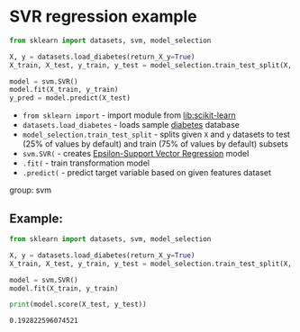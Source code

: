 # SVR regression example

```python
from sklearn import datasets, svm, model_selection

X, y = datasets.load_diabetes(return_X_y=True)
X_train, X_test, y_train, y_test = model_selection.train_test_split(X, y)

model = svm.SVR()
model.fit(X_train, y_train)
y_pred = model.predict(X_test)
```

- `from sklearn import` - import module from [lib:scikit-learn](https://onelinerhub.com/python-scikit-learn/how-to-install-scikit-learn-using-pip)
- `datasets.load_diabetes` - loads sample [diabetes](https://scikit-learn.org/stable/modules/generated/sklearn.datasets.load_diabetes.html) database
- `model_selection.train_test_split` - splits given `X` and `y` datasets to test (25% of values by default) and train (75% of values by default) subsets
- `svm.SVR(` - creates [Epsilon-Support Vector Regression](https://scikit-learn.org/stable/modules/generated/sklearn.svm.SVR.html) model
- `.fit(` - train transformation model
- `.predict(` - predict target variable based on given features dataset

group: svm

## Example: 
```python
from sklearn import datasets, svm, model_selection

X, y = datasets.load_diabetes(return_X_y=True)
X_train, X_test, y_train, y_test = model_selection.train_test_split(X, y)

model = svm.SVR()
model.fit(X_train, y_train)

print(model.score(X_test, y_test))
```
```
0.192822596074521

```

